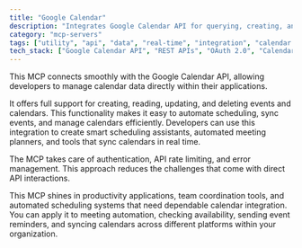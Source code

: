 ```yaml
---
title: "Google Calendar"
description: "Integrates Google Calendar API for querying, creating, and modifying calendar events and entries."
category: "mcp-servers"
tags: ["utility", "api", "data", "real-time", "integration", "calendar management", "scheduling", "automation"]
tech_stack: ["Google Calendar API", "REST APIs", "OAuth 2.0", "Calendar Management", "Event Scheduling", "CRUD operations", "synchronization tools"]
---
```


This MCP connects smoothly with the Google Calendar API, allowing developers to manage calendar data directly within their applications. 

It offers full support for creating, reading, updating, and deleting events and calendars. This functionality makes it easy to automate scheduling, sync events, and manage calendars efficiently. Developers can use this integration to create smart scheduling assistants, automated meeting planners, and tools that sync calendars in real time.

The MCP takes care of authentication, API rate limiting, and error management. This approach reduces the challenges that come with direct API interactions.

This MCP shines in productivity applications, team coordination tools, and automated scheduling systems that need dependable calendar integration. You can apply it to meeting automation, checking availability, sending event reminders, and syncing calendars across different platforms within your organization.